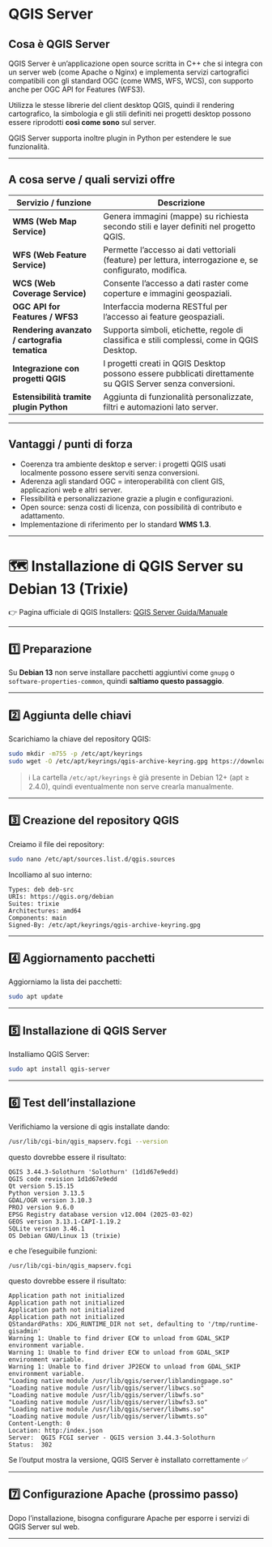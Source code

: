 # QGIS Server

## Cosa è QGIS Server

QGIS Server è un’applicazione open source scritta in C++ che si integra con un server web (come Apache o Nginx) e implementa servizi cartografici compatibili con gli standard OGC (come WMS, WFS, WCS), con supporto anche per OGC API for Features (WFS3).

Utilizza le stesse librerie del client desktop QGIS, quindi il rendering cartografico, la simbologia e gli stili definiti nei progetti desktop possono essere riprodotti **così come sono** sul server.

QGIS Server supporta inoltre plugin in Python per estendere le sue funzionalità.

---

## A cosa serve / quali servizi offre

| Servizio / funzione | Descrizione |
|---------------------|-------------|
| **WMS (Web Map Service)** | Genera immagini (mappe) su richiesta secondo stili e layer definiti nel progetto QGIS. |
| **WFS (Web Feature Service)** | Permette l’accesso ai dati vettoriali (feature) per lettura, interrogazione e, se configurato, modifica. |
| **WCS (Web Coverage Service)** | Consente l’accesso a dati raster come coperture e immagini geospaziali. |
| **OGC API for Features / WFS3** | Interfaccia moderna RESTful per l’accesso ai feature geospaziali. |
| **Rendering avanzato / cartografia tematica** | Supporta simboli, etichette, regole di classifica e stili complessi, come in QGIS Desktop. |
| **Integrazione con progetti QGIS** | I progetti creati in QGIS Desktop possono essere pubblicati direttamente su QGIS Server senza conversioni. |
| **Estensibilità tramite plugin Python** | Aggiunta di funzionalità personalizzate, filtri e automazioni lato server. |

---

## Vantaggi / punti di forza

- Coerenza tra ambiente desktop e server: i progetti QGIS usati localmente possono essere serviti senza conversioni.  
- Aderenza agli standard OGC = interoperabilità con client GIS, applicazioni web e altri server.  
- Flessibilità e personalizzazione grazie a plugin e configurazioni.  
- Open source: senza costi di licenza, con possibilità di contributo e adattamento.  
- Implementazione di riferimento per lo standard **WMS 1.3**.


---


# 🗺️ Installazione di QGIS Server su Debian 13 (Trixie)

👉 Pagina ufficiale di QGIS Installers: [QGIS Server Guida/Manuale](https://qgis.org/resources/installation-guide/#linux)

---

## 1️⃣ Preparazione

Su **Debian 13** non serve installare pacchetti aggiuntivi come `gnupg` o `software-properties-common`, quindi **saltiamo questo passaggio**.

---

## 2️⃣ Aggiunta delle chiavi

Scarichiamo la chiave del repository QGIS:

```bash
sudo mkdir -m755 -p /etc/apt/keyrings
sudo wget -O /etc/apt/keyrings/qgis-archive-keyring.gpg https://download.qgis.org/downloads/qgis-archive-keyring.gpg
```

> ℹ️ La cartella `/etc/apt/keyrings` è già presente in Debian 12+ (apt ≥ 2.4.0), quindi eventualmente non serve crearla manualmente.

---

## 3️⃣ Creazione del repository QGIS

Creiamo il file dei repository:

```bash
sudo nano /etc/apt/sources.list.d/qgis.sources
```

Incolliamo al suo interno:

```text
Types: deb deb-src
URIs: https://qgis.org/debian
Suites: trixie
Architectures: amd64
Components: main
Signed-By: /etc/apt/keyrings/qgis-archive-keyring.gpg
```

---

## 4️⃣ Aggiornamento pacchetti

Aggiorniamo la lista dei pacchetti:

```bash
sudo apt update
```

---

## 5️⃣ Installazione di QGIS Server

Installiamo QGIS Server:

```bash
sudo apt install qgis-server
```

---

## 6️⃣ Test dell’installazione
Verifichiamo la versione di qgis installate dando:
```bash
/usr/lib/cgi-bin/qgis_mapserv.fcgi --version
```

questo dovrebbe essere il risultato:
```
QGIS 3.44.3-Solothurn 'Solothurn' (1d1d67e9edd)
QGIS code revision 1d1d67e9edd
Qt version 5.15.15
Python version 3.13.5
GDAL/OGR version 3.10.3
PROJ version 9.6.0
EPSG Registry database version v12.004 (2025-03-02)
GEOS version 3.13.1-CAPI-1.19.2
SQLite version 3.46.1
OS Debian GNU/Linux 13 (trixie)
```

e che l’eseguibile funzioni:

```
/usr/lib/cgi-bin/qgis_mapserv.fcgi
```

questo dovrebbe essere il risultato:
```
Application path not initialized
Application path not initialized
Application path not initialized
Application path not initialized
QStandardPaths: XDG_RUNTIME_DIR not set, defaulting to '/tmp/runtime-gisadmin'
Warning 1: Unable to find driver ECW to unload from GDAL_SKIP environment variable.
Warning 1: Unable to find driver ECW to unload from GDAL_SKIP environment variable.
Warning 1: Unable to find driver JP2ECW to unload from GDAL_SKIP environment variable.
"Loading native module /usr/lib/qgis/server/liblandingpage.so"
"Loading native module /usr/lib/qgis/server/libwcs.so"
"Loading native module /usr/lib/qgis/server/libwfs.so"
"Loading native module /usr/lib/qgis/server/libwfs3.so"
"Loading native module /usr/lib/qgis/server/libwms.so"
"Loading native module /usr/lib/qgis/server/libwmts.so"
Content-Length: 0
Location: http:/index.json
Server:  QGIS FCGI server - QGIS version 3.44.3-Solothurn
Status:  302

```


Se l’output mostra la versione, QGIS Server è installato correttamente ✅

---

## 7️⃣ Configurazione Apache (prossimo passo)

Dopo l’installazione, bisogna configurare Apache per esporre i servizi di QGIS Server sul web.

---
